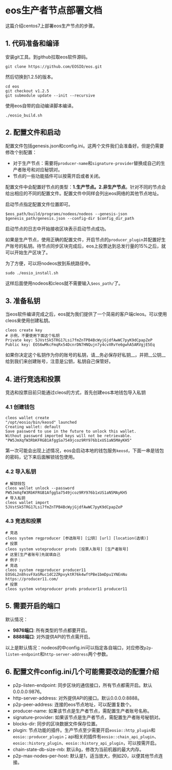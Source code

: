 # eos生产者节点部署文档

这篇介绍centos7上部署eos生产节点的步骤。

## 1. 代码准备和编译
安装git工具。到github拉取eos软件源码。

```
git clone https://github.com/EOSIO/eos.git
```

然后切换到1.2.5的版本。

```
cd eos
git checkout v1.2.5
git submodule update --init --recursive 
```

使用eos自带的自动编译脚本编译。

```
./eosio_build.sh
```

## 2. 配置文件和启动
配置文件包括genesis.json和config.ini。这两个文件我们会准备好。但是仍需要修改个别配置：

* 对于生产节点：需要将```producer-name```和```signature-provider```替换成自己的生产者账号和对应秘钥对。
* 节点的一些功能插件可以按需开启或者关闭。

配置文件中会配置好节点的类型：__1.生产节点。2.非生产节点__。针对不同的节点会给出相应的不同的配置文件。配置文件中同样会列出eos网络的其他节点地址。

启动节点指定配置文件位置即可。

```
$eos_path/build/programs/nodeos/nodeos --genesis-json $genesis_path/genesis.json --config-dir $config_dir_path 
```

启动节点的日志中开始接收区块表示启动节点成功。

如果是生产节点，使用正确的配置文件，开启节点的```producer_plugin```并配置好生产账号的私钥。待节点同步区块完成后，eos上投票达到总发行量的15%之后，就可以开始生产区块了。

为了方便，可以将nodeos放到系统路径中。

```
sudo ./eosio_install.sh
```
这样后面使用nodeos和cleos就不需要输入```$eos_path/```了。


## 3. 准备私钥
当eos软件编译完成之后，eos就为我们提供了一个简易的客户端cleos。可以使用cleos来使用创建私钥。

```
cleos create key
# 示例，不要使用下面这个私钥
Private key: 5JVstSk5TRG17Lsi7fmZnTPB4BcWyjGjdfAwWC7pyK9dCpapZeP
Public key: EOS6wMkcFmqRx54DcnrDN7HNQujn7y4cvXRvYe6gwhA5ARVgjE5Eq
```

如果你决定这个私钥作为你的账号的私钥，请__务必保存好私钥__，并把__公钥__给到我们来创建账号，注意是公钥，私钥自己保管好。

## 4. 进行竞选和投票

竞选和投票目前只能通过cleos的方式，首先创建eos本地钱包导入私钥

### 4.1 创建钱包
```
cleos wallet create
"/opt/eosio/bin/keosd" launched
Creating wallet: default
Save password to use in the future to unlock this wallet.
Without password imported keys will not be retrievable.
"PW5JmXqfW3RbKFRGB1AfggSa7549jcoz9RY976b1xUS1aN5MAyKH5"
```
第一次可能会出现上述情况，eos会启动本地的钱包服务```keosd```，下面一串是钱包的密码，记下来后面解锁钱包使用。

### 4.2 导入私钥
```
# 解锁钱包
cleos wallet unlock --password PW5JmXqfW3RbKFRGB1AfggSa7549jcoz9RY976b1xUS1aN5MAyKH5
# 导入私钥
cleos wallet import 5JVstSk5TRG17Lsi7fmZnTPB4BcWyjGjdfAwWC7pyK9dCpapZeP
```

### 4.3 竞选和投票

```
# 竞选
cleos system regproducer [参选账号] [公钥] [url] [location(选填)]
# 投票
cleos system voteproducer prods [投票人账号] [生产者账号]
# 这里[生产者账号]先就填自己
# 例子：
# 竞选
cleos system regproducer producer11 EOS6L2n8hsvFXaSMuc1dC2ZRpvyktR76k4wftPBe1bmDpu1YNEnNu https://producer11.com/ 
# 投票
cleos system voteproducer prods producer11 producer11

```



## 5. 需要开启的端口
默认情况：

* __9876端口__: 所有类型的节点都要开启。
* __8888端口__: 对外提供API的节点需开启。

以上是默认情况：nodeos的中config.ini可以指定各自端口，对应修改```p2p-listen-endpoint```和```http-server-address```两个参数。

## 6. 配置文件config.ini几个可能需要改动的配置介绍

* p2p-listen-endpoint: 同步区块的通信接口，所有节点都需开启。默认0.0.0.0:9876。
* http-server-address: 对外提供API的接口。默认0.0.0.0:8888。
* p2p-peer-address: 连接的eos节点地址，可以配置复数个。
* producer-name: 如果该节点是生产者节点，需配置生产者账号名称。
* signature-provider: 如果该节点是生产者节点，需配置生产者账号秘钥对。
* blocks-dir: 同步的区块数据文件保存位置。
* plugin: 节点功能的插件。生产节点至少需要开启```eosio::http_plugin```和```eosio::producer_plugin```；api相关的插件有```eosio::chain_api_plugin```、``` eosio::history_plugin```、```eosio::history_api_plugin```，可以按需开启。
* chain-state-db-size-mb: 默认8g，修改为当前机器的最大内存。
* p2p-max-nodes-per-host: 默认是1，适当放大，例如20，以便其他节点连接。
